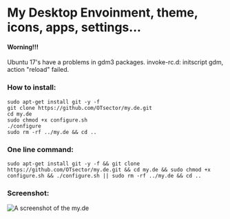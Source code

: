 # My Desktop Envoinment, theme, icons, apps, settings...
#### Worning!!!
Ubuntu 17's have a problems in gdm3 packages.
invoke-rc.d: initscript gdm, action "reload" failed.
### How to install:
	sudo apt-get install git -y -f
	git clone https://github.com/OTsector/my.de.git
	cd my.de
	sudo chmod +x configure.sh
	./configure
	sudo rm -rf ../my.de && cd ..
### One line command:
	sudo apt-get install git -y -f && git clone https://github.com/OTsector/my.de.git && cd my.de && sudo chmod +x configure.sh && ./configure.sh || sudo rm -rf ../my.de && cd ..

### Screenshot:
![A screenshot of the my.de](https://i.imgsafe.org/e231513c70.png)
